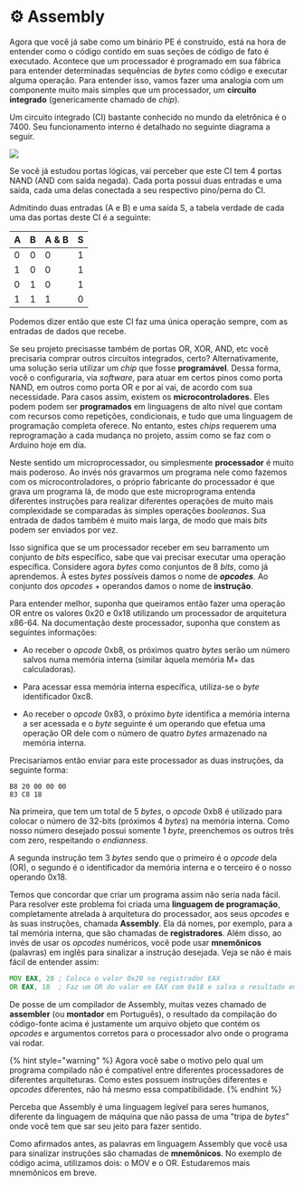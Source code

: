 # ⚙️ Assembly

Agora que você já sabe como um binário PE é construído, está na hora de entender como o código contido em suas seções de código de fato é executado. Acontece que um processador é programado em sua fábrica para entender determinadas sequências de _bytes_ como código e executar alguma operação. Para entender isso, vamos fazer uma analogia com um componente muito mais simples que um processador, um **circuito integrado** (genericamente chamado de _chip_).

Um circuito integrado (CI) bastante conhecido no mundo da eletrônica é o 7400. Seu funcionamento interno é detalhado no seguinte diagrama a seguir.

![](../.gitbook/assets/7400.png)

Se você já estudou portas lógicas, vai perceber que este CI tem 4 portas NAND (AND com saída negada). Cada porta possui duas entradas e uma saída, cada uma delas conectada a seu respectivo pino/perna do CI.

Admitindo duas entradas (A e B) e uma saída S, a tabela verdade de cada uma das portas deste CI é a seguinte:

| A   | B   | A & B | S   |
| --- | --- | ----- | --- |
| 0   | 0   | 0     | 1   |
| 1   | 0   | 0     | 1   |
| 0   | 1   | 0     | 1   |
| 1   | 1   | 1     | 0   |

Podemos dizer então que este CI faz uma única operação sempre, com as entradas de dados que recebe.

Se seu projeto precisasse também de portas OR, XOR, AND, etc você precisaria comprar outros circuitos integrados, certo? Alternativamente, uma solução seria utilizar um _chip_ que fosse **programável**. Dessa forma, você o configuraria, via _software_, para atuar em certos pinos como porta NAND, em outros como porta OR e por aí vai, de acordo com sua necessidade. Para casos assim, existem os **microcontroladores**. Eles podem podem ser **programados** em linguagens de alto nível que contam com recursos como repetições, condicionais, e tudo que uma linguagem de programação completa oferece. No entanto, estes _chips_ requerem uma reprogramação a cada mudança no projeto, assim como se faz com o Arduino hoje em dia.

Neste sentido um microprocessador, ou simplesmente **processador** é muito mais poderoso. Ao invés nós gravarmos um programa nele como fazemos com os microcontroladores, o próprio fabricante do processador é que grava um programa lá, de modo que este microprograma entenda diferentes instruções para realizar diferentes operações de muito mais complexidade se comparadas às simples operações _booleanas_. Sua entrada de dados também é muito mais larga, de modo que mais _bits_ podem ser enviados por vez.

Isso significa que se um processador receber em seu barramento um conjunto de _bits_ específico, sabe que vai precisar executar uma operação específica. Considere agora _bytes_ como conjuntos de 8 _bits_, como já aprendemos. À estes _bytes_ possíveis damos o nome de _**opcodes**_. Ao conjunto dos _opcodes_ + operandos damos o nome de **instrução**.

Para entender melhor, suponha que queiramos então fazer uma operação OR entre os valores 0x20 e 0x18 utilizando um processador de arquitetura x86-64. Na documentação deste processador, suponha que constem as seguintes informações:

* Ao receber o _opcode_ 0xb8, os próximos quatro _bytes_ serão um número salvos numa memória interna (similar àquela memória M+ das calculadoras).

* Para acessar essa memória interna específica, utiliza-se o _byte_ identificador 0xc8.

* Ao receber o _opcode_ 0x83, o próximo _byte_ identifica a memória interna a ser acessada e o _byte_ seguinte é um operando que efetua uma operação OR dele com o número de quatro _bytes_ armazenado na memória interna.

Precisaríamos então enviar para este processador as duas instruções, da seguinte forma:

```
B8 20 00 00 00
83 C8 18
```

Na primeira, que tem um total de 5 _bytes_, o _opcode_ 0xb8 é utilizado para colocar o número de 32-bits (próximos 4 _bytes_) na memória interna. Como nosso número desejado possui somente 1 _byte_, preenchemos os outros três com zero, respeitando o _endianness_.

A segunda instrução tem 3 _bytes_ sendo que o primeiro é o _opcode_ dela (OR), o segundo é o identificador da memória interna e o terceiro é o nosso operando 0x18.

Temos que concordar que criar um programa assim não seria nada fácil. Para resolver este problema foi criada uma **linguagem de programação**, completamente atrelada à arquitetura do processador, aos seus _opcodes_ e às suas instruções, chamada **Assembly**. Ela dá nomes, por exemplo, para a tal memória interna, que são chamadas de **registradores**. Além disso, ao invés de usar os _opcodes_ numéricos, você pode usar **mnemônicos** (palavras) em inglês para sinalizar a instrução desejada. Veja se não é mais fácil de entender assim:

```asm
MOV EAX, 20 ; Coloca o valor 0x20 no registrador EAX
OR EAX, 18  ; Faz um OR do valor em EAX com 0x18 e salva o resultado em EAX
```

De posse de um compilador de Assembly, muitas vezes chamado de  **assembler** (ou **montador** em Português), o resultado da compilação do código-fonte acima é justamente um arquivo objeto que contém os _opcodes_ e argumentos corretos para o processador alvo onde o programa vai rodar.

{% hint style="warning" %}
Agora você sabe o motivo pelo qual um programa compilado não é compatível entre diferentes processadores de diferentes arquiteturas. Como estes possuem instruções diferentes e _opcodes_ diferentes, não há mesmo essa compatibilidade.
{% endhint %}

Perceba que Assembly é uma linguagem legível para seres humanos, diferente da linguagem de máquina que não passa de uma "tripa de _bytes_" onde você tem que sar seu jeito para fazer sentido.

Como afirmados antes, as palavras em linguagem Assembly que você usa para sinalizar instruções são chamadas de **mnemônicos**. No exemplo de código acima, utilizamos dois: o MOV e o OR. Estudaremos mais mnemônicos em breve.

[image-1]:	../.gitbook/assets/7400.png